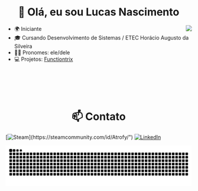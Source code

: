 <h1 align="center">👋 Olá, eu sou Lucas Nascimento</h1>
<img align="right" src="https://github-readme-stats.vercel.app/api?username=lucasns06&show_icons=true&bg_color=00000000">

- 🌍 Iniciante
- 🎓 Cursando Desenvolvimento de Sistemas / ETEC Horácio Augusto da Silveira
- 👨‍🦱 Pronomes: ele/dele
- 💻 Projetos: [Functiontrix](https://github.com/lucasns06/Functiontrix)

<br> <br> <br> <br>
<h1 align="center">📫 Contato</h1>

[![Steam](https://img.shields.io/badge/Steam-000000?style=for-the-badge&logo=steam&logoColor=white")](https://steamcommunity.com/id/Atrofy/")
[![LinkedIn](https://img.shields.io/badge/LinkedIn-0077B5?style=for-the-badge&logo=linkedin&logoColor=white)](https://www.linkedin.com/in/lucasns06/) 
<!--https://github.com/digitalinnovationone/dio-lab-open-source/blob/main/utils/badges/badges.md -->
<picture>
  <source media="(prefers-color-scheme: dark)" srcset="snake_lucasns06_dark.svg" />
  <source media="(prefers-color-scheme: light)" srcset="snake_lucasns06_light.svg" />
  <img alt="github-snake" src="snake_lucasns06_light.svg" />
</picture>
